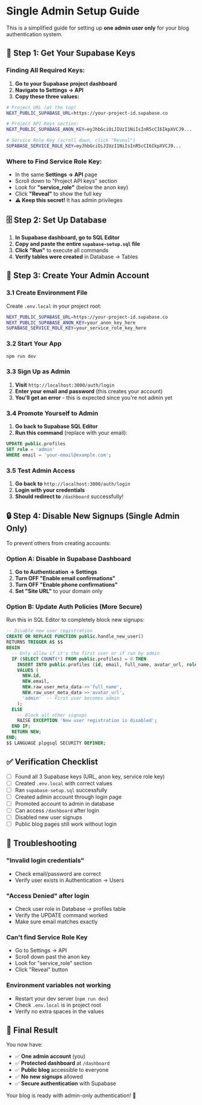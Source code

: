 # Single Admin Setup Guide

This is a simplified guide for setting up **one admin user only** for your blog authentication system.

## 🔑 Step 1: Get Your Supabase Keys

### Finding All Required Keys:

1. **Go to your Supabase project dashboard**
2. **Navigate to Settings → API**
3. **Copy these three values:**

```bash
# Project URL (at the top)
NEXT_PUBLIC_SUPABASE_URL=https://your-project-id.supabase.co

# Project API Keys section:
NEXT_PUBLIC_SUPABASE_ANON_KEY=eyJhbGciOiJIUzI1NiIsInR5cCI6IkpXVCJ9...

# Service Role Key (scroll down, click "Reveal")
SUPABASE_SERVICE_ROLE_KEY=eyJhbGciOiJIUzI1NiIsInR5cCI6IkpXVCJ9...
```

### Where to Find Service Role Key:
- In the same **Settings → API** page
- Scroll down to "Project API keys" section  
- Look for **"service_role"** (below the anon key)
- Click **"Reveal"** to show the full key
- **⚠️ Keep this secret!** It has admin privileges

## 🗄️ Step 2: Set Up Database

1. **In Supabase dashboard, go to SQL Editor**
2. **Copy and paste the entire `supabase-setup.sql` file**
3. **Click "Run"** to execute all commands
4. **Verify tables were created** in Database → Tables

## 🔐 Step 3: Create Your Admin Account

### 3.1 Create Environment File
Create `.env.local` in your project root:
```bash
NEXT_PUBLIC_SUPABASE_URL=https://your-project-id.supabase.co
NEXT_PUBLIC_SUPABASE_ANON_KEY=your_anon_key_here
SUPABASE_SERVICE_ROLE_KEY=your_service_role_key_here
```

### 3.2 Start Your App
```bash
npm run dev
```

### 3.3 Sign Up as Admin
1. **Visit** `http://localhost:3000/auth/login`
2. **Enter your email and password** (this creates your account)
3. **You'll get an error** - this is expected since you're not admin yet

### 3.4 Promote Yourself to Admin
1. **Go back to Supabase SQL Editor**
2. **Run this command** (replace with your email):
```sql
UPDATE public.profiles 
SET role = 'admin' 
WHERE email = 'your-email@example.com';
```

### 3.5 Test Admin Access
1. **Go back to** `http://localhost:3000/auth/login`
2. **Login with your credentials**
3. **Should redirect to** `/dashboard` successfully!

## 🔒 Step 4: Disable New Signups (Single Admin Only)

To prevent others from creating accounts:

### Option A: Disable in Supabase Dashboard
1. **Go to Authentication → Settings**
2. **Turn OFF "Enable email confirmations"**
3. **Turn OFF "Enable phone confirmations"**
4. **Set "Site URL"** to your domain only

### Option B: Update Auth Policies (More Secure)
Run this in SQL Editor to completely block new signups:
```sql
-- Disable new user registration
CREATE OR REPLACE FUNCTION public.handle_new_user()
RETURNS TRIGGER AS $$
BEGIN
  -- Only allow if it's the first user or if run by admin
  IF (SELECT COUNT(*) FROM public.profiles) = 0 THEN
    INSERT INTO public.profiles (id, email, full_name, avatar_url, role)
    VALUES (
      NEW.id,
      NEW.email,
      NEW.raw_user_meta_data->>'full_name',
      NEW.raw_user_meta_data->>'avatar_url',
      'admin'  -- First user becomes admin
    );
  ELSE
    -- Block all other signups
    RAISE EXCEPTION 'New user registration is disabled';
  END IF;
  RETURN NEW;
END;
$$ LANGUAGE plpgsql SECURITY DEFINER;
```

## ✅ Verification Checklist

- [ ] Found all 3 Supabase keys (URL, anon key, service role key)
- [ ] Created `.env.local` with correct values
- [ ] Ran `supabase-setup.sql` successfully
- [ ] Created admin account through login page
- [ ] Promoted account to admin in database
- [ ] Can access `/dashboard` after login
- [ ] Disabled new user signups
- [ ] Public blog pages still work without login

## 🚨 Troubleshooting

### "Invalid login credentials"
- Check email/password are correct
- Verify user exists in Authentication → Users

### "Access Denied" after login
- Check user role in Database → profiles table
- Verify the UPDATE command worked
- Make sure email matches exactly

### Can't find Service Role Key
- Go to Settings → API
- Scroll down past the anon key
- Look for "service_role" section
- Click "Reveal" button

### Environment variables not working
- Restart your dev server (`npm run dev`)
- Check `.env.local` is in project root
- Verify no extra spaces in the values

## 🎯 Final Result

You now have:
- ✅ **One admin account** (you)
- ✅ **Protected dashboard** at `/dashboard`
- ✅ **Public blog** accessible to everyone
- ✅ **No new signups** allowed
- ✅ **Secure authentication** with Supabase

Your blog is ready with admin-only authentication! 🎉
